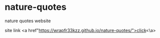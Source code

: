 # nature-quotes
nature quotes website

site link
<a href"https://wrapfr33kzz.github.io/nature-quotes/">click<\a>
